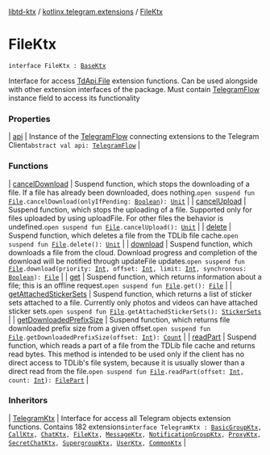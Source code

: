 [libtd-ktx](../../index.md) / [kotlinx.telegram.extensions](../index.md) / [FileKtx](./index.md)

# FileKtx

`interface FileKtx : `[`BaseKtx`](../-base-ktx/index.md)

Interface for access [TdApi.File](https://tdlibx.github.io/td/docs/org/drinkless/td/libcore/telegram/TdApi.File.html) extension functions. Can be used alongside with other extension
interfaces of the package. Must contain [TelegramFlow](../../kotlinx.telegram.core/-telegram-flow/index.md) instance field to access its functionality

### Properties

| [api](api.md) | Instance of the [TelegramFlow](../../kotlinx.telegram.core/-telegram-flow/index.md) connecting extensions to the Telegram Client`abstract val api: `[`TelegramFlow`](../../kotlinx.telegram.core/-telegram-flow/index.md) |

### Functions

| [cancelDownload](cancel-download.md) | Suspend function, which stops the downloading of a file. If a file has already been downloaded, does nothing.`open suspend fun `[`File`](https://tdlibx.github.io/td/docs/org/drinkless/td/libcore/telegram/TdApi.File.html)`.cancelDownload(onlyIfPending: `[`Boolean`](https://kotlinlang.org/api/latest/jvm/stdlib/kotlin/-boolean/index.html)`): `[`Unit`](https://kotlinlang.org/api/latest/jvm/stdlib/kotlin/-unit/index.html) |
| [cancelUpload](cancel-upload.md) | Suspend function, which stops the uploading of a file. Supported only for files uploaded by using uploadFile. For other files the behavior is undefined.`open suspend fun `[`File`](https://tdlibx.github.io/td/docs/org/drinkless/td/libcore/telegram/TdApi.File.html)`.cancelUpload(): `[`Unit`](https://kotlinlang.org/api/latest/jvm/stdlib/kotlin/-unit/index.html) |
| [delete](delete.md) | Suspend function, which deletes a file from the TDLib file cache.`open suspend fun `[`File`](https://tdlibx.github.io/td/docs/org/drinkless/td/libcore/telegram/TdApi.File.html)`.delete(): `[`Unit`](https://kotlinlang.org/api/latest/jvm/stdlib/kotlin/-unit/index.html) |
| [download](download.md) | Suspend function, which downloads a file from the cloud. Download progress and completion of the download will be notified through updateFile updates.`open suspend fun `[`File`](https://tdlibx.github.io/td/docs/org/drinkless/td/libcore/telegram/TdApi.File.html)`.download(priority: `[`Int`](https://kotlinlang.org/api/latest/jvm/stdlib/kotlin/-int/index.html)`, offset: `[`Int`](https://kotlinlang.org/api/latest/jvm/stdlib/kotlin/-int/index.html)`, limit: `[`Int`](https://kotlinlang.org/api/latest/jvm/stdlib/kotlin/-int/index.html)`, synchronous: `[`Boolean`](https://kotlinlang.org/api/latest/jvm/stdlib/kotlin/-boolean/index.html)`): `[`File`](https://tdlibx.github.io/td/docs/org/drinkless/td/libcore/telegram/TdApi.File.html) |
| [get](get.md) | Suspend function, which returns information about a file; this is an offline request.`open suspend fun `[`File`](https://tdlibx.github.io/td/docs/org/drinkless/td/libcore/telegram/TdApi.File.html)`.get(): `[`File`](https://tdlibx.github.io/td/docs/org/drinkless/td/libcore/telegram/TdApi.File.html) |
| [getAttachedStickerSets](get-attached-sticker-sets.md) | Suspend function, which returns a list of sticker sets attached to a file. Currently only photos and videos can have attached sticker sets.`open suspend fun `[`File`](https://tdlibx.github.io/td/docs/org/drinkless/td/libcore/telegram/TdApi.File.html)`.getAttachedStickerSets(): `[`StickerSets`](https://tdlibx.github.io/td/docs/org/drinkless/td/libcore/telegram/TdApi.StickerSets.html) |
| [getDownloadedPrefixSize](get-downloaded-prefix-size.md) | Suspend function, which returns file downloaded prefix size from a given offset.`open suspend fun `[`File`](https://tdlibx.github.io/td/docs/org/drinkless/td/libcore/telegram/TdApi.File.html)`.getDownloadedPrefixSize(offset: `[`Int`](https://kotlinlang.org/api/latest/jvm/stdlib/kotlin/-int/index.html)`): `[`Count`](https://tdlibx.github.io/td/docs/org/drinkless/td/libcore/telegram/TdApi.Count.html) |
| [readPart](read-part.md) | Suspend function, which reads a part of a file from the TDLib file cache and returns read bytes. This method is intended to be used only if the client has no direct access to TDLib's file system, because it is usually slower than a direct read from the file.`open suspend fun `[`File`](https://tdlibx.github.io/td/docs/org/drinkless/td/libcore/telegram/TdApi.File.html)`.readPart(offset: `[`Int`](https://kotlinlang.org/api/latest/jvm/stdlib/kotlin/-int/index.html)`, count: `[`Int`](https://kotlinlang.org/api/latest/jvm/stdlib/kotlin/-int/index.html)`): `[`FilePart`](https://tdlibx.github.io/td/docs/org/drinkless/td/libcore/telegram/TdApi.FilePart.html) |

### Inheritors

| [TelegramKtx](../-telegram-ktx/index.md) | Interface for access all Telegram objects extension functions. Contains 182 extensions`interface TelegramKtx : `[`BasicGroupKtx`](../-basic-group-ktx/index.md)`, `[`CallKtx`](../-call-ktx/index.md)`, `[`ChatKtx`](../-chat-ktx/index.md)`, `[`FileKtx`](./index.md)`, `[`MessageKtx`](../-message-ktx/index.md)`, `[`NotificationGroupKtx`](../-notification-group-ktx/index.md)`, `[`ProxyKtx`](../-proxy-ktx/index.md)`, `[`SecretChatKtx`](../-secret-chat-ktx/index.md)`, `[`SupergroupKtx`](../-supergroup-ktx/index.md)`, `[`UserKtx`](../-user-ktx/index.md)`, `[`CommonKtx`](../-common-ktx/index.md) |

